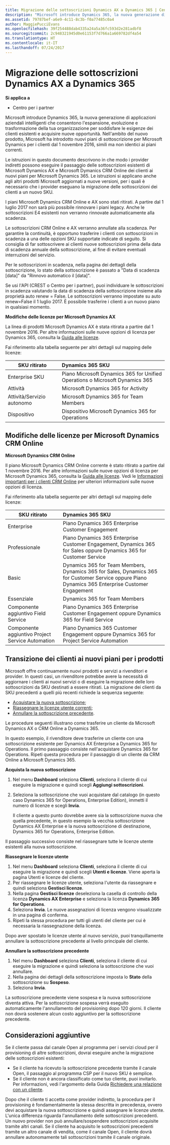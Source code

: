 ```yaml
---
title: Migrazione delle sottoscrizioni Dynamics AX a Dynamics 365 | Centro
description: "Microsoft introduce Dynamics 365, la nuova generazione di applicazioni aziendali intelligenti che consentono l'espansione, evoluzione e trasformazione della tua organizzazione per soddisfare le esigenze dei clienti esistenti e acquisire nuove opportunità."
ms.assetid: 79787bef-a6e9-4c11-8c3b-f0a77485c0a4
author: MaggiePucciEvans
ms.openlocfilehash: 39f254488dab4335a24a5a36fc593d2e281adbf8
ms.sourcegitcommit: 2c948321945d0e61153f7d766a1a669782df4a54
ms.translationtype: HT
ms.contentlocale: it-IT
ms.lasthandoff: 07/24/2017
---
```

# <a name="migrate-dynamics-ax-subscriptions-to-dynamics-365"></a>Migrazione delle sottoscrizioni Dynamics AX a Dynamics 365

**Si applica a**

-  Centro per i partner

Microsoft introduce Dynamics 365, la nuova generazione di applicazioni aziendali intelligenti che consentono l'espansione, evoluzione e trasformazione della tua organizzazione per soddisfare le esigenze dei clienti esistenti e acquisire nuove opportunità. Nell'ambito del nuovo prodotto, Microsoft ha introdotto nuovi piani di sottoscrizione per Microsoft Dynamics per i clienti dal 1 novembre 2016, simili ma non identici ai piani correnti.

Le istruzioni in questo documento descrivono in che modo i provider indiretti possono eseguire il passaggio delle sottoscrizioni esistenti di Microsoft Dynamics AX e Microsoft Dymanics CRM Online dei clienti ai nuovi piani per Microsoft Dynamics 365. Le istruzioni si applicano anche agli altri prodotti Microsoft aggiornati a nuove versioni, per i quali è necessario che i provider eseguano la migrazione delle sottoscrizioni dei clienti a un nuovo SKU.

I piani Microsoft Dynamics CRM Online e AX sono stati ritirati.  A partire dal 1 luglio 2017 non sarà più possibile rinnovare i piani legacy. Anche le sottoscrizioni E4 esistenti non verranno rinnovate automaticamente alla scadenza.

Le sottoscrizioni CRM Online e AX verranno annullate alla scadenza. Per garantire la continuità, è opportuno trasferire i clienti con sottoscrizioni in scadenza a una delle opzioni SKU supportate indicate di seguito. Si consiglia di far sottoscrivere ai clienti nuove sottoscrizioni prima della data di scadenza annuale della sottoscrizione, al fine di evitare eventuali interruzioni del servizio. 

Per le sottoscrizioni in scadenza, nella pagina dei dettagli della sottoscrizione, lo stato della sottoscrizione è passato a "Data di scadenza [data]" da "Rinnovo automatico il [data]". 

Se usi l'API (CREST o Centro per i partner), puoi individuare le sottoscrizioni in scadenza valutando la data di scadenza della sottoscrizione insieme alla proprietà auto renew = False. Le sottoscrizioni verranno impostate su auto renew=False il 1 luglio 2017. È possibile trasferire i clienti a un nuovo piano in qualsiasi momento. 

**Modifiche delle licenze per Microsoft Dynamics AX**

La linea di prodotti Microsoft Dynamics AX è stata ritirata a partire dal 1 novembre 2016. Per altre informazioni sulle nuove opzioni di licenza per Dynamics 365, consulta la [Guida alle licenze](http://download.microsoft.com/documents/dynamics/pricing/Dynamics_365_Enterprise_edition_Licensing_Guide.pdf).

 Fai riferimento alla tabella seguente per altri dettagli sul mapping delle licenze:

|**SKU ritirato**   |**Dynamics 365 SKU**   |
|-------------------|:----------------------|
|Enterprise SKU|Piano Microsoft Dynamics 365 for Unified Operations o Microsoft Dynamics 365 |
|Attività|Microsoft Dynamics 365 for Activity
|Attività/Servizio autonomo|Microsoft Dynamics 365 for Team Members|
|Dispositivo|Dispositivo Microsoft Dynamics 365 for Operations|

## <a name="microsoft-dynamics-crm-online-licensing-changes"></a>Modifiche delle licenze per Microsoft Dynamics CRM Online 

**Microsoft Dynamics CRM Online**

Il piano Microsoft Dynamics CRM Online corrente è stato ritirato a partire dal 1 novembre 2016. Per altre informazioni sulle nuove opzioni di licenza per Microsoft Dynamics 365, consulta la [Guida alle licenze](http://download.microsoft.com/documents/dynamics/pricing/Dynamics_365_Enterprise_edition_Licensing_Guide.pdf). Vedi le [Informazioni importanti per i clienti CRM Online](https://go.microsoft.com/fwlink/?linkid=831667) per ulteriori informazioni sulle nuove opzioni di licenza.

Fai riferimento alla tabella seguente per altri dettagli sul mapping delle licenze:

|**SKU ritirato**   |**Dynamics 365 SKU**   |
|-------------------|:----------------------|
|Enterprise|Piano Dynamics 365 Enterprise Customer Engagement |
|Professionale|Piano Dynamics 365 Enterprise Customer Engagement, Dynamics 365 for Sales oppure Dynamics 365 for Customer Service|
|Basic|Dynamics 365 for Team Members, Dynamics 365 for Sales, Dynamics 365 for Customer Service oppure Piano Dynamics 365 Enterprise Customer Engagement|
|Essenziale|Dynamics 365 for Team Members|
|Componente aggiuntivo Field Service|Piano Dynamics 365 Enterprise Customer Engagement oppure Dynamics 365 for Field Service|
|Componente aggiuntivo Project Service Automation|Piano Dynamics 365 Customer Engagement oppure Dynamics 365 for Project Service Automation|



## <a name="transition-customers-to-new-product-plans"></a>Transizione dei clienti ai nuovi piani per i prodotti


Microsoft offre continuamente nuovi prodotti e servizi a rivenditori e provider. In questi casi, un rivenditore potrebbe avere la necessità di aggiornare i clienti ai nuovi servizi o di eseguire la migrazione delle loro sottoscrizioni da SKU destinati a essere ritirati. La migrazione dei clienti da SKU precedenti a quelli più recenti richiede la sequenza seguente:

-   [Acquistare la nuova sottoscrizione](#manual-subscription-migration-purchasenewsubsc);
-   [Riassegnare le licenze utente correnti](#manual-subscription-migration-reassignlicenses);
-   [Annullare la sottoscrizione precedente](#manual-subscription-migration-cancelsubscriptions).

Le procedure seguenti illustrano come trasferire un cliente da Microsoft Dynamics AX o CRM Online a Dynamics 365.

In questo esempio, il rivenditore deve trasferire un cliente con una sottoscrizione esistente per Dynamics AX Enterprise a Dynamics 365 for Operations. Il primo passaggio consiste nell'acquistare Dynamics 365 for Operations.  Ripeti questa procedura per il passaggio di un cliente da CRM Online a Microsoft Dynamics 365.

<a href="" id="purchasenewsubsc"></a>

**Acquista la nuova sottoscrizione**

1.  Nel menu **Dashboard** seleziona **Clienti**, seleziona il cliente di cui eseguire la migrazione e quindi scegli **Aggiungi sottoscrizioni**.
2.  Seleziona la sottoscrizione che vuoi acquistare dal catalogo (in questo caso Dynamics 365 for Operations, Enterprise Edition), immetti il numero di licenze e scegli **Invia**.

    Il cliente a questo punto dovrebbe avere sia la sottoscrizione nuova che quella precedente, in questo esempio la vecchia sottoscrizione Dynamics AX Enterprise e la nuova sottoscrizione di destinazione, Dynamics 365 for Operations, Enterprise Edition.

<a href="" id="reassignlicenses"></a> Il passaggio successivo consiste nel riassegnare tutte le licenze utente esistenti alla nuova sottoscrizione.

**Riassegnare le licenze utente**

1.  Nel menu **Dashboard** seleziona **Clienti**, seleziona il cliente di cui eseguire la migrazione e quindi scegli **Utenti e licenze**. Viene aperta la pagina Utenti e licenze del cliente.
2.  Per riassegnare le licenze utente, seleziona l'utente da riassegnare e quindi seleziona **Gestisci licenze**.
3.  Nella pagina **Gestisci licenze** deseleziona la casella di controllo della licenza **Dynamics AX Enterprise** e seleziona la licenza **Dynamics 365 for Operations**.
4.  Seleziona **Invia**. Le nuove assegnazioni di licenza vengono visualizzate in una pagina di conferma.
5.  Ripeti la stessa procedura per tutti gli utenti del cliente per cui è necessaria la riassegnazione della licenza.

<a href="" id="cancelsubscriptions"></a> Dopo aver spostato le licenze utente al nuovo servizio, puoi tranquillamente annullare la sottoscrizione precedente al livello principale del cliente.

**Annullare la sottoscrizione precedente**

1.  Nel menu **Dashboard** seleziona **Clienti**, seleziona il cliente di cui eseguire la migrazione e quindi seleziona la sottoscrizione che vuoi annullare.
2.  Nella pagina dei dettagli della sottoscrizione imposta lo **Stato** della sottoscrizione su **Sospeso**.
3.  Seleziona **Invia**.

La sottoscrizione precedente viene sospesa e la nuova sottoscrizione diventa attiva. Per la sottoscrizione sospesa verrà eseguito automaticamente l'annullamento del provisioning dopo 120 giorni. Il cliente non dovrà sostenere alcun costo aggiuntivo per la sottoscrizione precedente.

## <a name="additional-considerations"></a>Considerazioni aggiuntive


Se il cliente passa dal canale Open al programma per i servizi cloud per il provisioning di altre sottoscrizioni, dovrai eseguire anche la migrazione delle sottoscrizioni esistenti:

-   Se il cliente ha ricevuto la sottoscrizione precedente tramite il canale Open, il passaggio al programma CSP per il nuovo SKU è semplice.
-   Se il cliente non è ancora classificato come tuo cliente, puoi invitarlo. Per informazioni, vedi l'argomento della Guida [Richiedere una relazione con un cliente](https://msdn.microsoft.com/en-us/library/partnercenter/mt750320.aspx).

Dopo che il cliente ti accetta come provider indiretto, la procedura per il provisioning è fondamentalmente la stessa descritta in precedenza, ovvero devi acquistare la nuova sottoscrizione e quindi assegnare le licenze utente. L'unica differenza riguarda l'annullamento delle sottoscrizioni precedenti. Un nuovo provider non può annullare/sospendere sottoscrizioni acquisite tramite altri canali. Se il cliente ha acquisito le sottoscrizioni precedenti tramite un altro canale di vendita, come il canale Open, il cliente dovrà annullare autonomamente tali sottoscrizioni tramite il canale originale.

 

 



